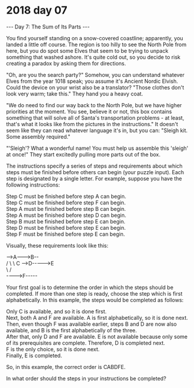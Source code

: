 # 2018 day 07

--- Day 7: The Sum of Its Parts ---

You find yourself standing on a snow-covered coastline; apparently, you landed a little off course.  The region is too hilly to see the North Pole from here, but you do spot some Elves that seem to be trying to unpack something that washed ashore. It's quite cold out, so you decide to risk creating a paradox by asking them for directions.



"Oh, are you the search party?" Somehow, you can understand whatever Elves from the year 1018 speak; you assume it's Ancient Nordic Elvish. Could the device on your wrist also be a translator? "Those clothes don't look very warm; take this." They hand you a heavy coat.



"We do need to find our way back to the North Pole, but we have higher priorities at the moment. You see, believe it or not, this box contains something that will solve all of Santa's transportation problems - at least, that's what it looks like from the pictures in the instructions."  It doesn't seem like they can read whatever language it's in, but you can: "Sleigh kit. Some assembly required."



"'Sleigh'? What a wonderful name! You must help us assemble this 'sleigh' at once!" They start excitedly pulling more parts out of the box.



The instructions specify a series of steps and requirements about which steps must be finished before others can begin (your puzzle input). Each step is designated by a single letter. For example, suppose you have the following instructions:



Step C must be finished before step A can begin.\
Step C must be finished before step F can begin.\
Step A must be finished before step B can begin.\
Step A must be finished before step D can begin.\
Step B must be finished before step E can begin.\
Step D must be finished before step E can begin.\
Step F must be finished before step E can begin.



Visually, these requirements look like this:



-->A--->B--\
 /    \      \\
C      -->D----->E\
 \           /\
  ---->F-----



Your first goal is to determine the order in which the steps should be completed. If more than one step is ready, choose the step which is first alphabetically. In this example, the steps would be completed as follows:



Only C is available, and so it is done first.\
Next, both A and F are available. A is first alphabetically, so it is done next.\
Then, even though F was available earlier, steps B and D are now also available, and B is the first alphabetically of the three.\
After that, only D and F are available. E is not available because only some of its prerequisites are complete. Therefore, D is completed next.\
F is the only choice, so it is done next.\
Finally, E is completed.



So, in this example, the correct order is CABDFE.



In what order should the steps in your instructions be completed?



